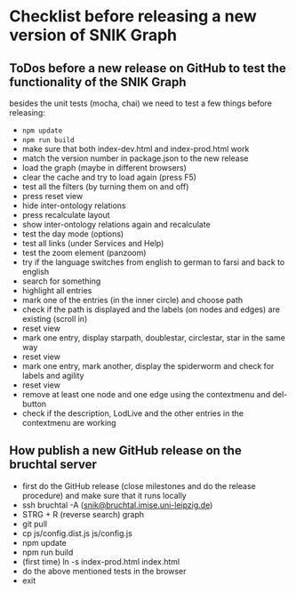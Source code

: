 # Checklist before releasing a new version of SNIK Graph

## ToDos before a new release on GitHub to test the functionality of the SNIK Graph

besides the unit tests (mocha, chai) we need to test a few things before releasing:

* `npm update`
* `npm run build`
* make sure that both index-dev.html and index-prod.html work
* match the version number in package.json to the new release
* load the graph (maybe in different browsers)
* clear the cache and try to load again (press F5)
* test all the filters (by turning them on and off)
* press reset view
* hide inter-ontology relations
* press recalculate layout
* show inter-ontology relations again and recalculate
* test the day mode (options)
* test all links (under Services and Help)
* test the zoom element (panzoom)
* try if the language switches from english to german to farsi and back to english
* search for something
* highlight all entries
* mark one of the entries (in the inner circle) and choose path
* check if the path is displayed and the labels (on nodes and edges) are existing (scroll in)
* reset view
* mark one entry, display starpath, doublestar, circlestar, star in the same way
* reset view
* mark one entry, mark another, display the spiderworm and check for labels and agility
* reset view
* remove at least one node and one edge using the contextmenu and del-button
* check if the description, LodLive and the other entries in the contextmenu are working

## How publish a new GitHub release on the bruchtal server

* first do the GitHub release (close milestones and do the release procedure) and make sure that it runs locally
* ssh bruchtal -A (snik@bruchtal.imise.uni-leipzig.de)
* STRG + R (reverse search) graph
* git pull
* cp js/config.dist.js js/config.js
* npm update 
* npm run build
* (first time) ln -s index-prod.html index.html
* do the above mentioned tests in the browser
* exit
